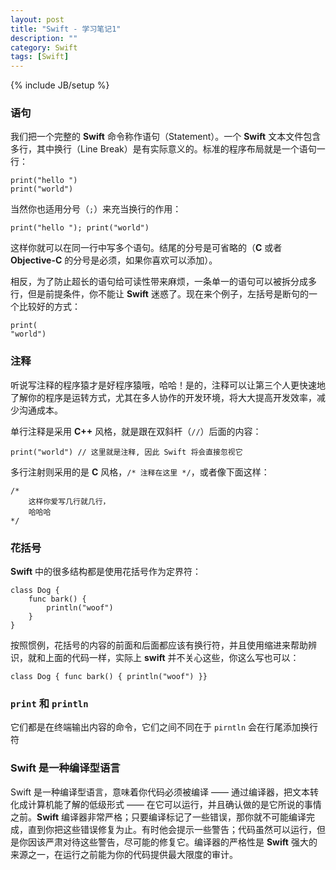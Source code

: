 ```yaml
---
layout: post
title: "Swift - 学习笔记1"
description: ""
category: Swift
tags: [Swift]
---
```

{% include JB/setup %}

### 语句

我们把一个完整的 **Swift** 命令称作语句（Statement）。一个 **Swift** 文本文件包含多行，其中换行（Line Break）是有实际意义的。标准的程序布局就是一个语句一行：
	
	print("hello ")
	print("world")

当然你也适用分号（`;`）来充当换行的作用：

	print("hello "); print("world")
	
这样你就可以在同一行中写多个语句。结尾的分号是可省略的（**C** 或者 **Objective-C** 的分号是必须，如果你喜欢可以添加）。

相反，为了防止超长的语句给可读性带来麻烦，一条单一的语句可以被拆分成多行，但是前提条件，你不能让 **Swift** 迷惑了。现在来个例子，左括号是断句的一个比较好的方式：

	print(
    "world")
 
### 注释

听说写注释的程序猿才是好程序猿哦，哈哈！是的，注释可以让第三个人更快速地了解你的程序是运转方式，尤其在多人协作的开发环境，将大大提高开发效率，减少沟通成本。
    
单行注释是采用 **C++** 风格，就是跟在双斜杆（`//`）后面的内容：

	print("world") // 这里就是注释, 因此 Swift 将会直接忽视它
	
多行注射则采用的是 **C** 风格，`/* 注释在这里 */`，或者像下面这样：

	/*
		这样你爱写几行就几行，
		哈哈哈
	*/
	
### 花括号

**Swift** 中的很多结构都是使用花括号作为定界符：

	class Dog {
		func bark() {
			println("woof")
		}
	}	

按照惯例，花括号的内容的前面和后面都应该有换行符，并且使用缩进来帮助辨识，就和上面的代码一样，实际上 **swift** 并不关心这些，你这么写也可以：

	class Dog { func bark() { println("woof") }}
	
### `print` 和 `println`

它们都是在终端输出内容的命令，它们之间不同在于 `pirntln` 会在行尾添加换行符

### Swift 是一种编译型语言

Swift 是一种编译型语言，意味着你代码必须被编译 —— 通过编译器，把文本转化成计算机能了解的低级形式 —— 在它可以运行，并且确认做的是它所说的事情之前。**Swift** 编译器非常严格；只要编译标记了一些错误，那你就不可能编译完成，直到你把这些错误修复为止。有时他会提示一些警告；代码虽然可以运行，但是你因该严肃对待这些警告，尽可能的修复它。编译器的严格性是 **Swift** 强大的来源之一，在运行之前能为你的代码提供最大限度的审计。






